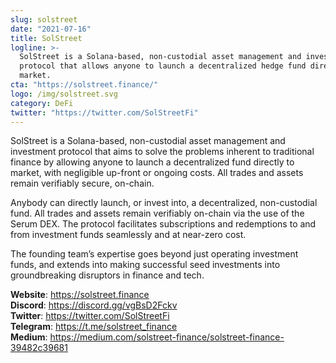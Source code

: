 ```yaml
---
slug: solstreet
date: "2021-07-16"
title: SolStreet
logline: >-
  SolStreet is a Solana-based, non-custodial asset management and investment
  protocol that allows anyone to launch a decentralized hedge fund directly to
  market.
cta: "https://solstreet.finance/"
logo: /img/solstreet.svg
category: DeFi
twitter: "https://twitter.com/SolStreetFi"
---
```


SolStreet is a Solana-based, non-custodial asset management and investment protocol that aims to solve the problems inherent to traditional finance by allowing anyone to launch a decentralized fund directly to market, with negligible up-front or ongoing costs. All trades and assets remain verifiably secure, on-chain.

Anybody can directly launch, or invest into, a decentralized, non-custodial fund. All trades and assets remain verifiably on-chain via the use of the Serum DEX. The protocol facilitates subscriptions and redemptions to and from investment funds seamlessly and at near-zero cost.

The founding team’s expertise goes beyond just operating investment funds, and extends into making successful seed investments into groundbreaking disruptors in finance and tech.

<b>Website</b>: https://solstreet.finance </br>
<b>Discord</b>: https://discord.gg/vgBsD2Fckv </br>
<b>Twitter</b>: https://twitter.com/SolStreetFi </br>
<b>Telegram</b>: https://t.me/solstreet_finance </br>
<b>Medium</b>: https://medium.com/solstreet-finance/solstreet-finance-39482c39681 </br>
